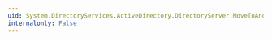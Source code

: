 ```yaml
---
uid: System.DirectoryServices.ActiveDirectory.DirectoryServer.MoveToAnotherSite(System.String)
internalonly: False
---
```

